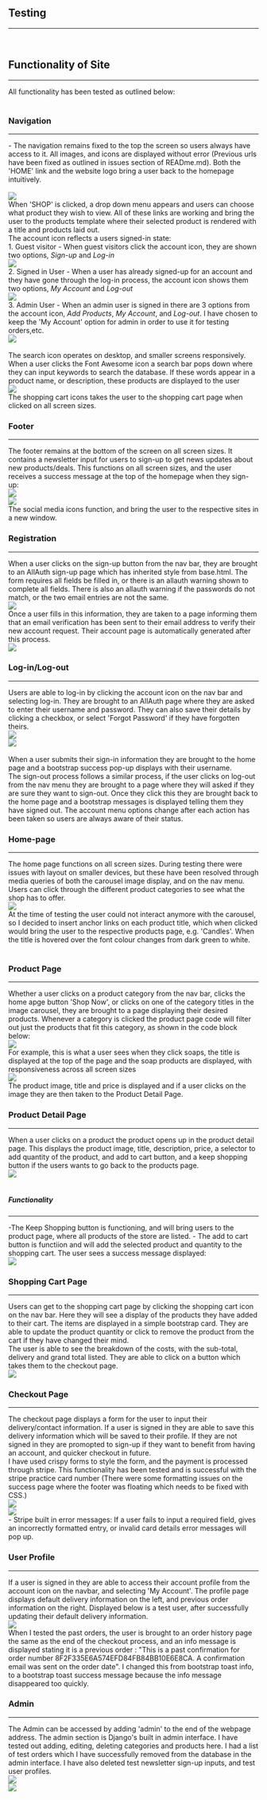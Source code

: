 ## Testing
<hr>
<br>

## Functionality of Site
<hr>
All functionality has been tested as outlined below:
<br>
<br>

### Navigation
<hr>
- The navigation remains fixed to the top the screen so users always have access to it. All images, and icons are displayed without error (Previous urls have been fixed as outlined in issues section of READme.md). Both the 'HOME' link and the website logo bring a user back to the homepage intuitively.
<br>
<br>
<img src="supporting_docs/flow/shop-navigation.png">
<br>
When 'SHOP' is clicked, a drop down menu appears and users can choose what product they wish to view. All of these links are working and bring the user to the products template where their selected product is rendered with a title and products laid out.
<br>
The account icon reflects a users signed-in state:
<br>
    1. Guest visitor - When guest visitors click the account icon, they are shown two options, <em>Sign-up</em> and <em>Log-in</em>
    <br>
    <img src="supporting_docs/flow/guest-user-menu.png">
    <br>
    2. Signed in User - When a user has already signed-up for an account and they have gone through the log-in process, the account icon shows them two options, <em>My Account</em> and <em>Log-out</em>
    <br>
    <img src="supporting_docs/flow/signed-in-user.png">
    <br>
    3. Admin User - When an admin user is signed in there are 3 options from the account icon, <em>Add Products</em>, <em>My Account</em>, and <em>Log-out</em>. I have chosen to keep the 'My Account' option for admin in order to use it for testing orders,etc.
    <br>
    <img src="supporting_docs/flow/admin-menu.png">
    <br>
    <br>
The search icon operates on desktop, and smaller screens responsively. When a user clicks the Font Awesome icon a search bar pops down where they can input keywords to search the database. If these words appear in a product name, or description, these products are displayed to the user
<br>
<img src="supporting_docs/flow/search-bar-functionality.png">
<br>
The shopping cart icons takes the user to the shopping cart page when clicked on all screen sizes.
<br>

### Footer
<hr>
The footer remains at the bottom of the screen on all screen sizes. It contains a newsletter input for users to sign-up to get news updates about new products/deals. This functions on all screen sizes, and the user receives a success message at the top of the homepage when they sign-up:
<br>
<img src="supporting_docs/flow/newsletter-input.png">
<br>
<img src="supporting_docs/flow/newsletter-success.png">
<br>
The social media icons function, and bring the user to the respective sites in a new window.
<br>

### Registration
<hr>
When a user clicks on the sign-up button from the nav bar, they are brought to an AllAuth sign-up page which has inherited style from base.html. The form requires all fields be filled in, or there is an allauth warning shown to complete all fields. There is also an allauth warning if the passwords do not match, or the two email entries are not the same. 
<br>
<img src="supporting_docs/flow/sign-up-form.png">
<br>
Once a user fills in this information, they are taken to a page informing them that an email verification has been sent to their email address to verify their new account request. Their account page is automatically generated after this process.
<br>
<img src="supporting_docs/flow/verification-email-sent.png">
<br>

### Log-in/Log-out
<hr>
Users are able to log-in by clicking the account icon on the nav bar and selecting log-in. They are brought to an AllAuth page where they are asked to enter their username and password. They can also save their details by clicking a checkbox, or select 'Forgot Password' if they have forgotten theirs. 
<br>
<img src="supporting_docs/flow/sign-in.png">
<br>
<img src="supporting_docs/flow/sign-in-success.png">
<br>
<br>
When a user submits their sign-in information they are brought to the home page and a bootstrap success pop-up displays with their username.
<br>
The sign-out process follows a similar process, if the user clicks on log-out from the nav menu they are brought to a page where they will asked if they are sure they want to sign-out. Once they click this they are brought back to the home page and a bootstrap messages is displayed telling them they have signed out. The account menu options change after each action has been taken so users are always aware of their status.
<br>

### Home-page
<hr>
The home page functions on all screen sizes. During testing there were issues with layout on smaller devices, but these have been resolved through media queries of both the carousel image display, and on the nav menu. Users can click through the different product categories to see what the shop has to offer.
<br>
<img src="supporting_docs/design/homepage-carousel-slider.png">
<br>
At the time of testing the user could not interact anymore with the carousel, so I decided to insert anchor links on each product title, which when clicked would bring the user to the respective products page, e.g. 'Candles'. When the title is hovered over the font colour changes from dark green to white.
<br>
<br>

### Product Page
<hr>
Whether a user clicks on a product category from the nav bar, clicks the home apge button 'Shop Now', or clicks on one of the category titles in the image carousel, they are brought to a page displaying their desired products. Whenever a category is clicked the product page code will filter out just the products that fit this category, as shown in the code block below:
<br>
<img src="supporting_docs/flow/product-category-code.png">
<br>
For example, this is what a user sees when they click soaps, the title is displayed at the top of the page and the soap products are displayed, with responsiveness across all screen sizes
<br>
<img src="supporting_docs/flow/soap-page.png">
<br>
The product image, title and price is displayed and if a user clicks on the image they are then taken to the Product Detail Page.
<br>

### Product Detail Page
<hr>
When a user clicks on a product the product opens up in the product detail page. This displays the product image, title, description, price, a selector to add quantity of the product, and add to cart button, and a keep shopping button if the users wants to go back to the products page.
<br>
<img src="supporting_docs/design/product-detail-soap.png">
<br>
<br>

##### Functionality
<hr>
-The Keep Shopping button is functioning, and will bring users to the product page, where all products of the store are listed. 
- The add to cart button is functiion and will add the selected product and quantity to the shopping cart. The user sees a success message displayed:
<br>
<img src="supporting_docs/flow/add-to-cart-success.png">
<br>

### Shopping Cart Page
<hr>
Users can get to the shopping cart page by clicking the shopping cart icon on the nav bar. Here they will see a display of the products they have added to their cart. The items are displayed in a simple bootstrap card. They are able to update the product quantity or click to remove the product from the cart if they have changed their mind.
<br>
The user is able to see the breakdown of the costs, with the sub-total, delivery and grand total listed. They are able to click on a button which takes them to the checkout page. 
<br>
<img src="supporting_docs/design/shopping-cart-page.png">
<br>

### Checkout Page
<hr>
The checkout page displays a form for the user to input their delivery/contact information. If a user is signed in they are able to save this delivery information which will be saved to their profile. If they are not signed in they are promopted to sign-up if they want to benefit from having an account, and quicker checkout in future.
<br>
I have used crispy forms to style the form, and the payment is processed through stripe. This functionality has been tested and is successful with the stripe practice card number (There were some formatting issues on the success page where the footer was floating which needs to be fixed with CSS.)
<br>
<img src="supporting_docs/flow/test-stripe-payment.png">
<br>
<img src="supporting_docs/flow/payment-success.png">
<br>
- Stripe built in error messages:
If a user fails to input a required field, gives an incorrectly formatted entry, or invalid card details error messages will pop up.

### User Profile
<hr>
If a user is signed in they are able to access their account profile from the account icon on the navbar, and selecting 'My Account'. The profile page displays default delivery information on the left, and previous order information on the right. Displayed below is a test user, after successfully updating their default delivery information.
<br>
<img src="supporting_docs/flow/user-profile.png">
<br>
When I tested the past orders, the user is brought to an order history page the same as the end of the checkout process, and an info message is displayed stating it is a previous order : "This is a past confirmation for order number 8F2F335E6A574EFD84FB84BB10E6E8CA. A confirmation email was sent on the order date". I changed this from bootstrap toast info, to a bootstrap toast success message because the info message disappeared too quickly.
<br>

### Admin
<hr>
The Admin can be accessed by adding 'admin' to the end of the webpage address. The admin section is Django's built in admin interface. I have tested out adding, editing, deleting categories and products here. I had a list of test orders which I have successfully removed from the database in the admin interface. I have also deleted test newsletter sign-up inputs, and test user profiles.

<br>
<img src="supporting_docs/flow/test-product.png">
<br>
<img src="supporting_docs/flow/delete-orders.png">
<br>








